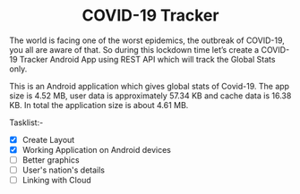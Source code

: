 <h1 align="center">COVID-19 Tracker</h1>
The world is facing one of the worst epidemics, the outbreak of COVID-19, you all are aware of that. So during this lockdown time let’s create a COVID-19 Tracker Android App using REST API which will track the Global Stats only.

This is an Android application which gives global stats of Covid-19.
The app size is 4.52 MB, user data is approximately 57.34 KB and cache data is 16.38 KB. In total the application size is about 4.61 MB.

Tasklist:-
- [x] Create Layout
- [x] Working Application on Android devices
- [ ] Better graphics
- [ ] User's nation's details
- [ ] Linking with Cloud
